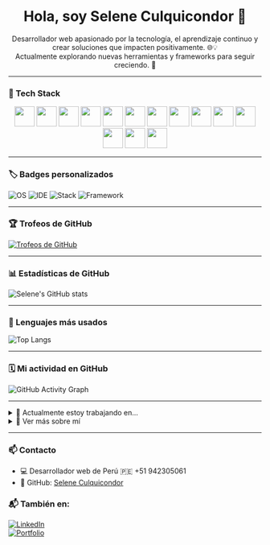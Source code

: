 <h1 align="center">Hola, soy Selene Culquicondor 👋</h1>

<p align="center">
  Desarrollador web apasionado por la tecnología, el aprendizaje continuo y crear soluciones que impacten positivamente. 🌐💡 <br/>
  Actualmente explorando nuevas herramientas y frameworks para seguir creciendo. 🚀
</p>

---

### 🧰 Tech Stack

<p align="center">
  <img src="https://cdn.jsdelivr.net/gh/devicons/devicon/icons/html5/html5-original.svg" width="40" height="40"/>
  <img src="https://cdn.jsdelivr.net/gh/devicons/devicon/icons/css3/css3-original.svg" width="40" height="40"/>
  <img src="https://cdn.jsdelivr.net/gh/devicons/devicon/icons/javascript/javascript-original.svg" width="40" height="40"/>
  <img src="https://cdn.jsdelivr.net/gh/devicons/devicon/icons/react/react-original.svg" width="40" height="40"/>
  <img src="https://cdn.jsdelivr.net/gh/devicons/devicon/icons/nodejs/nodejs-original.svg" width="40" height="40"/>
  <img src="https://cdn.jsdelivr.net/gh/devicons/devicon/icons/typescript/typescript-original.svg" width="40" height="40"/>
  <img src="https://cdn.jsdelivr.net/gh/devicons/devicon/icons/vuejs/vuejs-original.svg" width="40" height="40"/>
  <img src="https://cdn.jsdelivr.net/gh/devicons/devicon/icons/postgresql/postgresql-original.svg" width="40" height="40"/>
  <img src="https://cdn.jsdelivr.net/gh/devicons/devicon/icons/prisma/prisma-original.svg" width="40" height="40"/>
  <img src="https://cdn.jsdelivr.net/gh/devicons/devicon/icons/nuxtjs/nuxtjs-original.svg" width="40" height="40"/>
  <img src="https://cdn.jsdelivr.net/gh/devicons/devicon/icons/quasar/quasar-original.svg" width="40" height="40"/>
  <img src="https://cdn.jsdelivr.net/gh/devicons/devicon/icons/tailwindcss/tailwindcss-original.svg" width="40" height="40"/>
  <img src="https://cdn.jsdelivr.net/gh/devicons/devicon/icons/nextjs/nextjs-original.svg" width="40" height="40"/>
  <img src="https://cdn.jsdelivr.net/gh/devicons/devicon/icons/csharp/csharp-original.svg" width="40" height="40"/>
</p>

---

### 🏷️ Badges personalizados

![OS](https://img.shields.io/badge/SO-Windows%2011-blue?style=flat-square&logo=windows)
![IDE](https://img.shields.io/badge/IDE-VS%20Code-007ACC?style=flat-square&logo=visualstudiocode&logoColor=white)
![Stack](https://img.shields.io/badge/Stack-Full%20Stack%20JS-success?style=flat-square&logo=javascript)
![Framework](https://img.shields.io/badge/Nuxt.js-00DC82?style=flat-square&logo=nuxtdotjs&logoColor=white)

---

### 🏆 Trofeos de GitHub

[![Trofeos de GitHub](https://github-profile-trophy.vercel.app/?username=selenecu&theme=algolia&margin-w=10&margin-h=10)](https://github.com/selenecu)

---

### 📊 Estadísticas de GitHub

![Selene's GitHub stats](https://github-readme-stats.vercel.app/api?username=selenecu&show_icons=true&theme=radical)

---

### 🚀 Lenguajes más usados

![Top Langs](https://github-readme-stats.vercel.app/api/top-langs/?username=selenecu&layout=compact&theme=radical)

---

### 🗓️ Mi actividad en GitHub

![GitHub Activity Graph](https://github-readme-activity-graph.vercel.app/graph?username=selenecu&theme=github-compact)

---

<details>
<summary>🧠 Actualmente estoy trabajando en...</summary>

- 🔭 Proyectos personales con *Nuxt.js, **Node.js* y *Vue*
- 🌱 Aprendiendo *TypeScript, **Jest* y mejores prácticas en testing
- 🤝 Abierto a colaborar en proyectos interesantes (especialmente open-source)

</details>

<details>
<summary>📂 Ver más sobre mí</summary>

- 🎓 Graduada en Senati en la carrera Ing. de Software con I.A
- 📚 Convalidando carrera de Ing. de Software en UTP
- 🧠 Me gusta aprender sobre arquitectura de software
- 📚 Fan de la documentación clara y buenas prácticas

</details>

---

### 📫 Contacto

- 💻 Desarrollador web de Perú 🇵🇪 +51 942305061
- 📩 GitHub: [Selene Culquicondor](https://github.com/selenecu)

### 📬 También en:

[![LinkedIn](https://img.shields.io/badge/LinkedIn-blue?style=for-the-badge&logo=linkedin&logoColor=white)](https://www.linkedin.com/in/selene-culquicondor-007206210)  
[![Portfolio](https://img.shields.io/badge/Portfolio-000?style=for-the-badge&logo=firefox&logoColor=white)](https://portafolio-j-a.vercel.app/)
<!--
**selenecu/selenecu** is a ✨ _special_ ✨ repository because its `README.md` (this file) appears on your GitHub profile.

Here are some ideas to get you started:

- 🔭 I’m currently working on ...
- 🌱 I’m currently learning ...
- 👯 I’m looking to collaborate on ...
- 🤔 I’m looking for help with ...
- 💬 Ask me about ...
- 📫 How to reach me: ...
- 😄 Pronouns: ...
- ⚡ Fun fact: ...
-->
